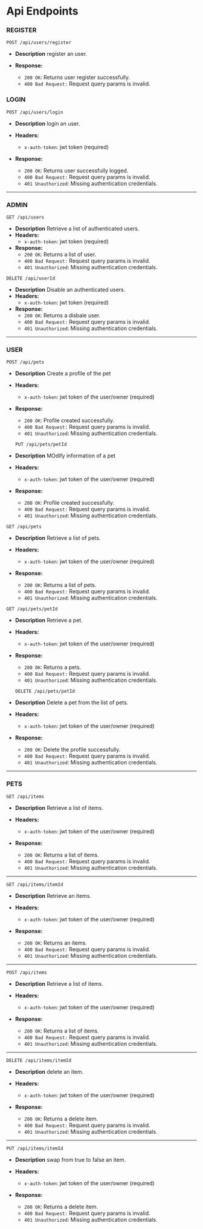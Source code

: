 # Api Endpoints

### **REGISTER**

```http
POST /api/users/register
```

- **Description** register an user.

- **Response:**
  - `200 OK`: Returns user register successfully.
  - `400 Bad Request:` Request query params is invalid.

### **LOGIN**

```http
POST /api/users/login
```

- **Description** login an user.
- **Headers:**

  - `x-auth-token`: jwt token (required)

- **Response:**
  - `200 OK`: Returns user successfully logged.
  - `400 Bad Request:` Request query params is invalid.
  - `401 Unauthorized`: Missing authentication credentials.

---

### **ADMIN**

```http
GET /api/users
```

- **Description** Retrieve a list of authenticated users.
- **Headers:**
  - `x-auth-token`: jwt token (required)
- **Response:**
  - `200 OK`: Returns a list of user.
  - `400 Bad Request:` Request query params is invalid.
  - `401 Unauthorized`: Missing authentication credentials.

```http
DELETE /api/userId
```

- **Description** Disable an authenticated users.
- **Headers:**
  - `x-auth-token`: jwt token (required)
- **Response:**
  - `200 OK`: Returns a disbale user.
  - `400 Bad Request:` Request query params is invalid.
  - `401 Unauthorized`: Missing authentication credentials.

---

### **USER**

```http
POST /api/pets
```

- **Description** Create a profile of the pet
- **Headers:**
  - `x-auth-token`: jwt token of the user/owner (required)
- **Response:**

  - `200 OK`: Profile created successfully.
  - `400 Bad Request:` Request query params is invalid.
  - `401 Unauthorized`: Missing authentication credentials.

  ```http
  PUT /api/pets/petId
  ```

- **Description** MOdify information of a pet
- **Headers:**
  - `x-auth-token`: jwt token of the user/owner (required)
- **Response:**
  - `200 OK`: Profile created successfully.
  - `400 Bad Request:` Request query params is invalid.
  - `401 Unauthorized`: Missing authentication credentials.

```http
GET /api/pets
```

- **Description** Retrieve a list of pets.
- **Headers:**
  - `x-auth-token`: jwt token of the user/owner (required)
- **Response:**

  - `200 OK`: Returns a list of pets.
  - `400 Bad Request:` Request query params is invalid.
  - `401 Unauthorized`: Missing authentication credentials.

```http
GET /api/pets/petId
```

- **Description** Retrieve a pet.
- **Headers:**
  - `x-auth-token`: jwt token of the user/owner (required)
- **Response:**

  - `200 OK`: Returns a pets.
  - `400 Bad Request:` Request query params is invalid.
  - `401 Unauthorized`: Missing authentication credentials.

  ```http
  DELETE /api/pets/petId
  ```

- **Description** Delete a pet from the list of pets.
- **Headers:**
  - `x-auth-token`: jwt token of the user/owner (required)
- **Response:**
  - `200 OK`: Delete the profile successfully.
  - `400 Bad Request:` Request query params is invalid.
  - `401 Unauthorized`: Missing authentication credentials.

---

### PETS

```http
GET /api/items
```

- **Description** Retrieve a list of items.
- **Headers:**
  - `x-auth-token`: jwt token of the user/owner (required)
- **Response:**

  - `200 OK`: Returns a list of items.
  - `400 Bad Request:` Request query params is invalid.
  - `401 Unauthorized`: Missing authentication credentials.

---

```http
GET /api/items/itemId
```

- **Description** Retrieve an items.
- **Headers:**
  - `x-auth-token`: jwt token of the user/owner (required)
- **Response:**

  - `200 OK`: Returns an items.
  - `400 Bad Request:` Request query params is invalid.
  - `401 Unauthorized`: Missing authentication credentials.

---

```http
POST /api/items
```

- **Description** Retrieve a list of items.
- **Headers:**
  - `x-auth-token`: jwt token of the user/owner (required)
- **Response:**

  - `200 OK`: Returns a list of items.
  - `400 Bad Request:` Request query params is invalid.
  - `401 Unauthorized`: Missing authentication credentials.

---

```http
DELETE /api/items/itemId
```

- **Description** delete an item.
- **Headers:**
  - `x-auth-token`: jwt token of the user/owner (required)
- **Response:**

  - `200 OK`: Returns a delete item.
  - `400 Bad Request:` Request query params is invalid.
  - `401 Unauthorized`: Missing authentication credentials.

---

```http
PUT /api/items/itemId
```

- **Description** swap from true to false an item.
- **Headers:**
  - `x-auth-token`: jwt token of the user/owner (required)
- **Response:**

  - `200 OK`: Returns a delete item.
  - `400 Bad Request:` Request query params is invalid.
  - `401 Unauthorized`: Missing authentication credentials.

